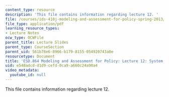 ```yaml
---
content_type: resource
description: 'This file contains information regarding lecture 12. '
file: /courses/ids-410j-modeling-and-assessment-for-policy-spring-2013/e548adcdd1d9cefd0ca9a660c24a90a4_MITESD_864S13_lecture12.pdf
file_type: application/pdf
learning_resource_types:
- Lecture Notes
ocw_type: OCWFile
parent_title: Lecture Slides
parent_type: CourseSection
parent_uid: 561b78e6-8966-b179-8155-054920743a0e
resourcetype: Document
title: 'ESD.864 Modeling and Assessment for Policy: Lecture 12: System Modeling'
uid: e548adcd-d1d9-cefd-0ca9-a660c24a90a4
video_metadata:
  youtube_id: null
---
```

This file contains information regarding lecture 12. 

